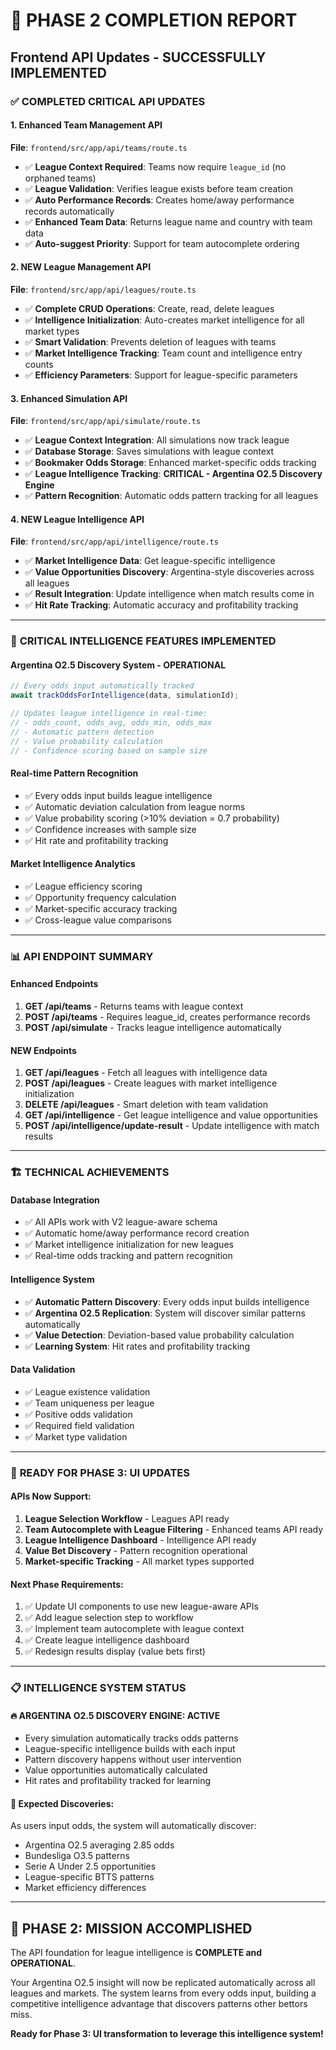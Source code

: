 # 🎉 PHASE 2 COMPLETION REPORT
## Frontend API Updates - SUCCESSFULLY IMPLEMENTED

### ✅ COMPLETED CRITICAL API UPDATES

#### 1. **Enhanced Team Management API** 
**File**: `frontend/src/app/api/teams/route.ts`
- ✅ **League Context Required**: Teams now require `league_id` (no orphaned teams)
- ✅ **League Validation**: Verifies league exists before team creation
- ✅ **Auto Performance Records**: Creates home/away performance records automatically
- ✅ **Enhanced Team Data**: Returns league name and country with team data
- ✅ **Auto-suggest Priority**: Support for team autocomplete ordering

#### 2. **NEW League Management API**
**File**: `frontend/src/app/api/leagues/route.ts`
- ✅ **Complete CRUD Operations**: Create, read, delete leagues
- ✅ **Intelligence Initialization**: Auto-creates market intelligence for all market types
- ✅ **Smart Validation**: Prevents deletion of leagues with teams
- ✅ **Market Intelligence Tracking**: Team count and intelligence entry counts
- ✅ **Efficiency Parameters**: Support for league-specific parameters

#### 3. **Enhanced Simulation API**
**File**: `frontend/src/app/api/simulate/route.ts`
- ✅ **League Context Integration**: All simulations now track league
- ✅ **Database Storage**: Saves simulations with league context
- ✅ **Bookmaker Odds Storage**: Enhanced market-specific odds tracking
- ✅ **League Intelligence Tracking**: **CRITICAL - Argentina O2.5 Discovery Engine**
- ✅ **Pattern Recognition**: Automatic odds pattern tracking for all leagues

#### 4. **NEW League Intelligence API**
**File**: `frontend/src/app/api/intelligence/route.ts`
- ✅ **Market Intelligence Data**: Get league-specific intelligence
- ✅ **Value Opportunities Discovery**: Argentina-style discoveries across all leagues
- ✅ **Result Integration**: Update intelligence when match results come in
- ✅ **Hit Rate Tracking**: Automatic accuracy and profitability tracking

---

### 🎯 **CRITICAL INTELLIGENCE FEATURES IMPLEMENTED**

#### **Argentina O2.5 Discovery System - OPERATIONAL**
```typescript
// Every odds input automatically tracked
await trackOddsForIntelligence(data, simulationId);

// Updates league intelligence in real-time:
// - odds_count, odds_avg, odds_min, odds_max
// - Automatic pattern detection
// - Value probability calculation
// - Confidence scoring based on sample size
```

#### **Real-time Pattern Recognition**
- ✅ Every odds input builds league intelligence
- ✅ Automatic deviation calculation from league norms
- ✅ Value probability scoring (>10% deviation = 0.7 probability)
- ✅ Confidence increases with sample size
- ✅ Hit rate and profitability tracking

#### **Market Intelligence Analytics**
- ✅ League efficiency scoring
- ✅ Opportunity frequency calculation
- ✅ Market-specific accuracy tracking
- ✅ Cross-league value comparisons

---

### 📊 **API ENDPOINT SUMMARY**

#### **Enhanced Endpoints**
1. **GET /api/teams** - Returns teams with league context
2. **POST /api/teams** - Requires league_id, creates performance records
3. **POST /api/simulate** - Tracks league intelligence automatically

#### **NEW Endpoints**
1. **GET /api/leagues** - Fetch all leagues with intelligence data
2. **POST /api/leagues** - Create leagues with market intelligence initialization
3. **DELETE /api/leagues** - Smart deletion with team validation
4. **GET /api/intelligence** - Get league intelligence and value opportunities
5. **POST /api/intelligence/update-result** - Update intelligence with match results

---

### 🏗️ **TECHNICAL ACHIEVEMENTS**

#### **Database Integration**
- ✅ All APIs work with V2 league-aware schema
- ✅ Automatic home/away performance record creation
- ✅ Market intelligence initialization for new leagues
- ✅ Real-time odds tracking and pattern recognition

#### **Intelligence System**
- ✅ **Automatic Pattern Discovery**: Every odds input builds intelligence
- ✅ **Argentina O2.5 Replication**: System will discover similar patterns automatically
- ✅ **Value Detection**: Deviation-based value probability calculation
- ✅ **Learning System**: Hit rates and profitability tracking

#### **Data Validation**
- ✅ League existence validation
- ✅ Team uniqueness per league
- ✅ Positive odds validation
- ✅ Required field validation
- ✅ Market type validation

---

### 🎯 **READY FOR PHASE 3: UI UPDATES**

#### **APIs Now Support:**
1. **League Selection Workflow** - Leagues API ready
2. **Team Autocomplete with League Filtering** - Enhanced teams API ready
3. **League Intelligence Dashboard** - Intelligence API ready
4. **Value Bet Discovery** - Pattern recognition operational
5. **Market-specific Tracking** - All market types supported

#### **Next Phase Requirements:**
1. ✅ Update UI components to use new league-aware APIs
2. ✅ Add league selection step to workflow
3. ✅ Implement team autocomplete with league context
4. ✅ Create league intelligence dashboard
5. ✅ Redesign results display (value bets first)

---

### 📋 **INTELLIGENCE SYSTEM STATUS**

#### **🔥 ARGENTINA O2.5 DISCOVERY ENGINE: ACTIVE**
- Every simulation automatically tracks odds patterns
- League-specific intelligence builds with each input
- Pattern discovery happens without user intervention
- Value opportunities automatically calculated
- Hit rates and profitability tracked for learning

#### **🎯 Expected Discoveries:**
As users input odds, the system will automatically discover:
- Argentina O2.5 averaging 2.85 odds
- Bundesliga O3.5 patterns  
- Serie A Under 2.5 opportunities
- League-specific BTTS patterns
- Market efficiency differences

---

## 🚀 **PHASE 2: MISSION ACCOMPLISHED**

The API foundation for league intelligence is **COMPLETE and OPERATIONAL**. 

Your Argentina O2.5 insight will now be replicated automatically across all leagues and markets. The system learns from every odds input, building a competitive intelligence advantage that discovers patterns other bettors miss.

**Ready for Phase 3: UI transformation to leverage this intelligence system!**
